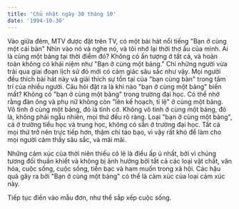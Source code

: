 ```yaml
---
title: 'Chủ nhật ngày 30 tháng 10'
date: '1994-10-30'
---
```


Vào giữa đêm, MTV được đặt trên TV, có một bài hát nổi tiếng "Bạn ở cùng một cái bàn" Nhìn vào nó và nghe nó, và tôi nhớ lại thời thơ ấu của mình. Ai là cùng một bảng tại thời điểm đó? Không có ấn tượng ở tất cả, và hoàn toàn không có khái niệm như "Bạn ở cùng một bảng." Chỉ những người vừa trải qua giai đoạn lịch sử đó mới có cảm giác sâu sắc như vậy. Mọi người đều thích bài hát này và giải thích sự tồn tại của "bạn cùng bàn" trong tâm trí của nhiều người. Câu hỏi đặt ra là khi nào "bạn ở cùng một bảng" biến mất? Không có "bạn ở cùng một bảng" trong trường đại học. Có thể nhớ rằng đàn ông và phụ nữ không còn "lên kế hoạch, tỉ lệ" ở cùng một bảng. Vô tình ở cùng một bảng, đó là tình cờ. Không vô tình ở cùng một bảng, đó là, không phải ngẫu nhiên, mọi thứ đều rõ ràng. Loại "bạn ở cùng một bảng", cả ở trường tiểu học và trung học, không có sẵn ở trường đại học. Tất cả mọi thứ trở nên trực tiếp hơn, thậm chí táo bạo, vì vậy rất khó để làm cho mọi người cảm thấy sâu sắc, và mãi mãi.

Những cảm xúc của thời niên thiếu có lẽ là điều ấp ủ nhất, bởi vì chúng tương đối thuần khiết và không bị ảnh hưởng bởi tất cả các loại vật chất, văn hóa, cuộc sống, cuộc sống, tiền bạc và ham muốn trong xã hội. Các hậu quả gây ra bởi "Bạn ở cùng một bảng" có thể là cảm xúc của loại cảm xúc này.

Tiếp tục điền vào mẫu đơn, như thể sắp xếp cuộc sống.

